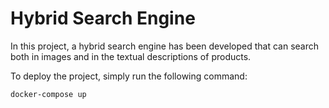 # Hybrid Search Engine

In this project, a hybrid search engine has been developed that can search both in images and in the textual descriptions of products.

To deploy the project, simply run the following command:

```bash
docker-compose up